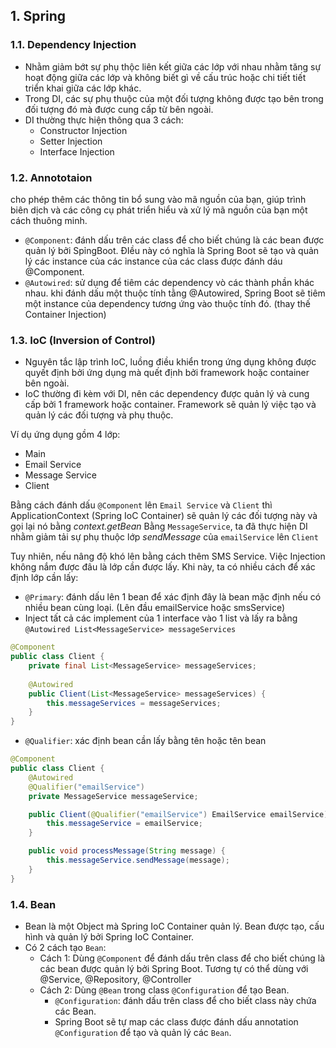 ## 1. Spring

### 1.1. Dependency Injection
- Nhằm giảm bớt sự phụ thộc liên kết giữa các lớp với nhau nhằm tăng sự hoạt động giữa các lớp và không biết gì về cấu trúc hoặc chi tiết tiết triển khai giữa các lớp khác.
- Trong DI, các sự phụ thuộc của một đối tượng không được tạo bên trong đối tượng đó mà được cung cấp từ bên ngoài.
- DI thường thực hiện thông qua 3 cách:
	- Constructor Injection
	- Setter Injection
	- Interface Injection

### 1.2. Annototaion 
cho phép thêm các thông tin bổ sung vào mã nguồn của bạn, giúp trình biên dịch và các công cụ phát triển hiểu và xử lý mã nguồn của bạn một cách thuông minh.
- `@Component`: đánh dấu trên các class để cho biết chúng là các bean được quản lý bởi SpỉngBoot. ĐIều này có nghĩa là Spring Boot sẽ tạo và quản lý các instance của các instance của các class được đánh dáu @Component.
- `@Autowired`: sử dụng để tiêm các dependency vò các thành phần khác nhau. khi đánh dấu một thuộc tính tằng @Autowired, Spring Boot sẽ tiêm một instance của dependency tương ứng vào thuộc tính đó. (thay thế Container Injection)

### 1.3. IoC (Inversion of Control)
- Nguyên tắc lập trình IoC, luồng điều khiển trong ứng dụng không được quyết định bởi ứng dụng mà quết định bởi framework hoặc container bên ngoài. 
- IoC thường đi kèm với DI, nên các dependency được quản lý và cung cấp bởi 1 framework hoặc container. Framework sẽ quản lý việc tạo và quản lý các đối tượng và phụ thuộc.

Ví dụ ứng dụng gồm 4 lớp:
- Main
- Email Service
- Message Service
- Client

Bằng cách đánh dấu `@Component` lên `Email Service` và `Client` thì ApplicationContext (Spring IoC Container) sẽ quản lý các đối tượng này và gọi lại nó bằng *context.getBean*
Bằng `MessageService`, ta đã thực hiện DI nhằm giảm tải sự phụ thuộc lớp *sendMessage* của `emailService` lên `Client`

Tuy nhiên, nếu nâng độ khó lên bằng cách thêm SMS Service. Việc Injection không nắm được đâu là lớp cần được lấy.
Khi này, ta có nhiều cách để xác định lớp cần lấy:
- `@Primary`: đánh dấu lên 1 bean để xác định đây là bean mặc định nếu có nhiều bean cùng loại. (Lên đầu emailService hoặc smsService)
- Inject tất cả các implement của 1 interface vào 1 list và lấy ra bằng `@Autowired List<MessageService> messageServices`
```java
@Component
public class Client {
    private final List<MessageService> messageServices;
    
    @Autowired
    public Client(List<MessageService> messageServices) {
        this.messageServices = messageServices;
    }
}
```

- `@Qualifier`: xác định bean cần lấy bằng tên hoặc tên bean
```java
@Component
public class Client {
    @Autowired
    @Qualifier("emailService")
    private MessageService messageService;

    public Client(@Qualifier("emailService") EmailService emailService) {
        this.messageService = emailService;
    }

    public void processMessage(String message) {
        this.messageService.sendMessage(message);
    }
}
```

### 1.4. Bean
- Bean là một Object mà Spring IoC Container quản lý. Bean được tạo, cấu hình và quản lý bởi Spring IoC Container.
- Có 2 cách tạo `Bean`:
  - Cách 1: Dùng `@Component` để đánh dấu trên class để cho biết chúng là các bean được quản lý bởi Spring Boot. Tương tự có thể dùng với @Service, @Repository, @Controller
  - Cách 2: Dùng `@Bean` trong class `@Configuration` để tạo Bean.
    - `@Configuration`: đánh dấu trên class để cho biết class này chứa các Bean.
    - Spring Boot sẽ tự map các class được đánh dấu annotation `@Configuration` để tạo và quản lý các `Bean`.














